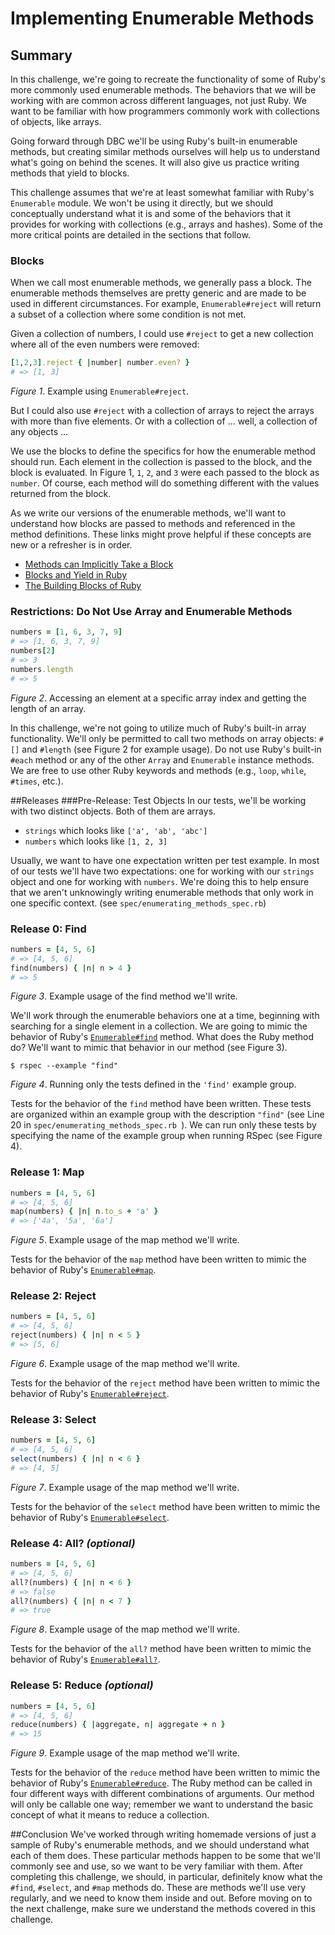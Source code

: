 # Implementing Enumerable Methods

## Summary
In this challenge, we're going to recreate the functionality of some of Ruby's more commonly used enumerable methods.  The behaviors that we will be working with are common across different languages, not just Ruby.  We want to be familiar with how programmers commonly work with collections of objects, like arrays.  

Going forward through DBC we'll be using Ruby's built-in enumerable methods, but creating similar methods ourselves will help us to understand what's going on behind the scenes.  It will also give us practice writing methods that yield to blocks.

This challenge assumes that we're at least somewhat familiar with Ruby's `Enumerable` module.  We won't be using it directly, but we should conceptually understand what it is and some of the behaviors that it provides for working with collections (e.g., arrays and hashes).  Some of the more critical points are detailed in the sections that follow.


### Blocks
When we call most enumerable methods, we generally pass a block.  The enumerable methods themselves are pretty generic and are made to be used in different circumstances.  For example, `Enumerable#reject` will return a subset of a collection where some condition is not met.

Given a collection of numbers, I could use `#reject` to get a new collection where all of the even numbers were removed:

```ruby
[1,2,3].reject { |number| number.even? }
# => [1, 3]
```
*Figure 1*.  Example using `Enumerable#reject`.

But I could also use `#reject` with a collection of arrays to reject the arrays with more than five elements.  Or with a collection of ... well, a collection of any objects ...

We use the blocks to define the specifics for how the enumerable method should run.  Each element in the collection is passed to the block, and the block is evaluated.  In Figure 1, `1`, `2`, and `3` were each passed to the block as `number`.  Of course, each method will do something different with the values returned from the block.

As we write our versions of the enumerable methods, we'll want to understand how blocks are passed to methods and referenced in the method definitions.  These links might prove helpful if these concepts are new or a refresher is in order.

* [Methods can Implicitly Take a Block](http://www.skorks.com/2013/04/ruby-ampersand-parameter-demystified/#theimplicitblock)
* [Blocks and Yield in Ruby](http://stackoverflow.com/questions/3066703/blocks-and-yields-in-ruby)
* [The Building Blocks of Ruby](http://yehudakatz.com/2010/02/07/the-building-blocks-of-ruby/)


### Restrictions:  Do Not Use Array and Enumerable Methods
```ruby
numbers = [1, 6, 3, 7, 9]
# => [1, 6, 3, 7, 9]
numbers[2]
# => 3
numbers.length
# => 5
```
*Figure 2*. Accessing an element at a specific array index and getting the length of an array.

In this challenge, we're not going to utilize much of Ruby's built-in array functionality.  We'll only be permitted to call two methods on array objects:  `#[]` and `#length` (see Figure 2 for example usage).  Do not use Ruby's built-in `#each` method or any of the other `Array` and `Enumerable` instance methods.  We are free to use other Ruby keywords and methods (e.g., `loop`, `while`, `#times`, etc.).


##Releases
###Pre-Release: Test Objects
In our tests, we'll be working with two distinct objects.  Both of them are arrays.

- `strings` which looks like `['a', 'ab', 'abc']`
- `numbers` which looks like `[1, 2, 3]`

Usually, we want to have one expectation written per test example.  In most of our tests we'll have two expectations:  one for working with our `strings` object and one for working with `numbers`.  We're doing this to help ensure that we aren't unknowingly writing enumerable methods that only work in one specific context.  (see `spec/enumerating_methods_spec.rb`)


### Release 0: Find
```ruby
numbers = [4, 5, 6]
# => [4, 5, 6]
find(numbers) { |n| n > 4 }
# => 5
```
*Figure 3*.  Example usage of the find method we'll write.

We'll work through the enumerable behaviors one at a time, beginning with searching for a single element in a collection.  We are going to mimic the behavior of Ruby's [`Enumerable#find`](http://ruby-doc.org/core-2.0.0/Enumerable.html#method-i-find) method.  What does the Ruby method do?  We'll want to mimic that behavior in our method (see Figure 3).

```
$ rspec --example "find"
```
*Figure 4*. Running only the tests defined in the `'find'` example group.

Tests for the behavior of the `find` method have been written. These tests are organized within an example group with the description `"find"` (see Line 20 in `spec/enumerating_methods_spec.rb `).  We can run only these tests by specifying the name of the example group when running RSpec (see Figure 4).


### Release 1: Map
```ruby
numbers = [4, 5, 6]
# => [4, 5, 6]
map(numbers) { |n| n.to_s + 'a' }
# => ['4a', '5a', '6a']
```
*Figure 5*.  Example usage of the map method we'll write.

Tests for the behavior of the `map` method have been written to mimic the behavior of Ruby's [`Enumerable#map`](http://ruby-doc.org/core-2.0.0/Enumerable.html#method-i-map).


### Release 2: Reject
```ruby
numbers = [4, 5, 6]
# => [4, 5, 6]
reject(numbers) { |n| n < 5 }
# => [5, 6]
```
*Figure 6*.  Example usage of the map method we'll write.

Tests for the behavior of the `reject` method have been written to mimic the behavior of Ruby's [`Enumerable#reject`](http://ruby-doc.org/core-2.0.0/Enumerable.html#method-i-reject).


### Release 3: Select
```ruby
numbers = [4, 5, 6]
# => [4, 5, 6]
select(numbers) { |n| n < 6 }
# => [4, 5]
```
*Figure 7*.  Example usage of the map method we'll write.

Tests for the behavior of the `select` method have been written to mimic the behavior of Ruby's [`Enumerable#select`](http://ruby-doc.org/core-2.0.0/Enumerable.html#method-i-select).


### Release 4: All?  *(optional)*
```ruby
numbers = [4, 5, 6]
# => [4, 5, 6]
all?(numbers) { |n| n < 6 }
# => false
all?(numbers) { |n| n < 7 }
# => true
```
*Figure 8*.  Example usage of the map method we'll write.

Tests for the behavior of the `all?` method have been written to mimic the behavior of Ruby's [`Enumerable#all?`](http://ruby-doc.org/core-2.0.0/Enumerable.html#method-i-all-3F).


### Release 5: Reduce *(optional)*
```ruby
numbers = [4, 5, 6]
# => [4, 5, 6]
reduce(numbers) { |aggregate, n| aggregate + n }
# => 15
```
*Figure 9*.  Example usage of the map method we'll write.

Tests for the behavior of the `reduce` method have been written to mimic the behavior of Ruby's [`Enumerable#reduce`](http://ruby-doc.org/core-2.0.0/Enumerable.html#method-i-reduce).  The Ruby method can be called in four different ways with different combinations of arguments. Our method will only be callable one way; remember we want to understand the basic concept of what it means to reduce a collection.


##Conclusion
We've worked through writing homemade versions of just a sample of Ruby's enumerable methods, and we should understand what each of them does.  These particular methods happen to be some that we'll commonly see and use, so we want to be very familiar with them.  After completing this challenge, we should, in particular, definitely know what the `#find`, `#select`, and `#map` methods do.  These are methods we'll use very regularly, and we need to know them inside and out.  Before moving on to the next challenge, make sure we understand the methods covered in this challenge.
